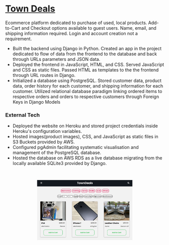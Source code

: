 # [Town Deals](https://town-deals.herokuapp.com/)
Ecommerce platform dedicated to purchase of used, local products. Add-to-Cart and Checkout options
available to guest users. Name, email, and shipping information required. Login and account creation not a requirement.

* Built the backend using Django in Python. Created an app in the project dedicated to flow of data from the frontend to the database and
back through URLs parameters and JSON data.
* Deployed the frontend in JavaScript, HTML, and CSS. Served JavaScript and CSS as static files. Passed HTML as templates to the the frontend 
through URL routes in Django.
* Initialized a database using PostgreSQL. Stored customer data, product data, order history for each customer, and shipping information for each customer.
Utilized relational database paradigm linking ordered items to respective orders and orders to respective customers through Foreign Keys in Django Models

### External Tech

* Deployed the website on Heroku and stored project credentials inside Heroku's configuration variables.
* Hosted images(product images), CSS, and JavaScript as static files in S3 Buckets provided by AWS.
* Configured pgAdmin facilitating systematic visualisation and management of the PostgreSQL database.
* Hosted the database on AWS RDS as a live database migrating from the locally available SQLite3 provided by Django.   
<br>
<p align="center">
  <img src="https://github.com/abhigya-ps/town-deals/blob/main/images/towndeals_images.JPG" alt="demo_store" width="60%" align="center">
</p>
